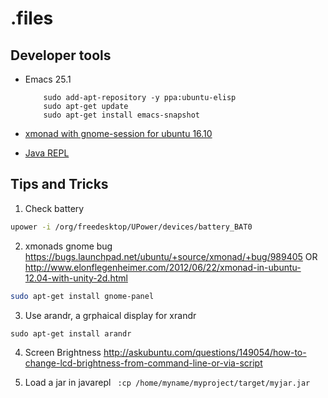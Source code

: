 # .files

## Developer tools

- Emacs 25.1
  ```
      sudo add-apt-repository -y ppa:ubuntu-elisp
      sudo apt-get update
      sudo apt-get install emacs-snapshot
  ```

- [xmonad with gnome-session for ubuntu 16.10](https://github.com/Gekkio/gnome-session-xmonad)

- [Java REPL](http://www.javarepl.com/console.html)

## Tips and Tricks

1) Check battery

``` sh
upower -i /org/freedesktop/UPower/devices/battery_BAT0
```

2) xmonads gnome bug
https://bugs.launchpad.net/ubuntu/+source/xmonad/+bug/989405
OR http://www.elonflegenheimer.com/2012/06/22/xmonad-in-ubuntu-12.04-with-unity-2d.html
```sh
sudo apt-get install gnome-panel
```

3) Use arandr, a grphaical display for xrandr

``` sudo apt-get install arandr ```


4) Screen Brightness
http://askubuntu.com/questions/149054/how-to-change-lcd-brightness-from-command-line-or-via-script


5) Load a jar in javarepl
``` :cp /home/myname/myproject/target/myjar.jar```
